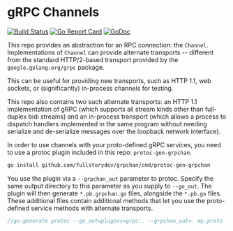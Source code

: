 # gRPC Channels

[![Build Status](https://circleci.com/gh/fullstorydev/grpchan/tree/master.svg?style=svg)](https://circleci.com/gh/fullstorydev/grpchan/tree/master)
[![Go Report Card](https://goreportcard.com/badge/github.com/fullstorydev/grpchan)](https://goreportcard.com/report/github.com/fullstorydev/grpchan)
[![GoDoc](https://godoc.org/github.com/fullstorydev/grpchan?status.svg)](https://godoc.org/github.com/fullstorydev/grpchan)

This repo provides an abstraction for an RPC connection: the `Channel`.
Implementations of `Channel` can provide alternate transports -- different
from the standard HTTP/2-based transport provided by the `google.golang.org/grpc`
package.

This can be useful for providing new transports, such as HTTP 1.1, web sockets,
or (significantly) in-process channels for testing.

This repo also contains two such alternate transports: an HTTP 1.1 implementation
of gRPC (which supports all stream kinds other than full-duplex bidi streams) and
an in-process transport (which allows a process to dispatch handlers implemented
in the same program without needing serialize and de-serialize messages over the
loopback network interface).

In order to use channels with your proto-defined gRPC services, you need to use a
protoc plugin included in this repo: `protoc-gen-grpchan`.

```bash
go install github.com/fullstorydev/grpchan/cmd/protoc-gen-grpchan
```

You use the plugin via a `--grpchan_out` parameter to protoc. Specify the same
output directory to this parameter as you supply to `--go_out`. The plugin will
then generate `*.pb.grpchan.go` files, alongside the `*.pb.go` files. These
additional files contain additional methods that let you use the proto-defined
service methods with alternate transports.

```go
//go:generate protoc --go_out=plugins=grpc:. --grpchan_out=. my.proto
```


